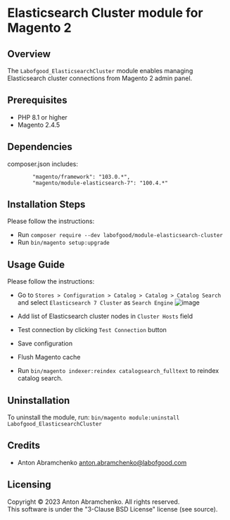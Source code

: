# Elasticsearch Cluster module for Magento 2

## Overview
The `Labofgood_ElasticsearchCluster` module enables managing Elasticsearch cluster connections from Magento 2 admin panel.

## Prerequisites
- PHP 8.1 or higher
- Magento 2.4.5

## Dependencies
composer.json includes:
```
        "magento/framework": "103.0.*",
        "magento/module-elasticsearch-7": "100.4.*"
```

## Installation Steps
Please follow the instructions:

- Run `composer require --dev labofgood/module-elasticsearch-cluster`
- Run `bin/magento setup:upgrade`

## Usage Guide

Please follow the instructions:
- Go to `Stores > Configuration > Catalog > Catalog > Catalog Search` and select `Elasticsearch 7 Cluster` as `Search Engine`
  ![image](https://github.com/abramchenkoaa/magento2-elasticsearch-cluster/assets/3831358/693304e1-222e-413c-902c-b6fa968d88bc)

- Add list of Elasticsearch cluster nodes in `Cluster Hosts` field
- Test connection by clicking `Test Connection` button
- Save configuration
- Flush Magento cache
- Run `bin/magento indexer:reindex catalogsearch_fulltext` to reindex catalog search.

## Uninstallation
To uninstall the module, run: `bin/magento module:uninstall Labofgood_ElasticsearchCluster`

## Credits
- Anton Abramchenko <anton.abramchenko@labofgood.com>

## Licensing
Copyright © 2023 Anton Abramchenko. All rights reserved.\
This software is under the "3-Clause BSD License" license (see source). 
